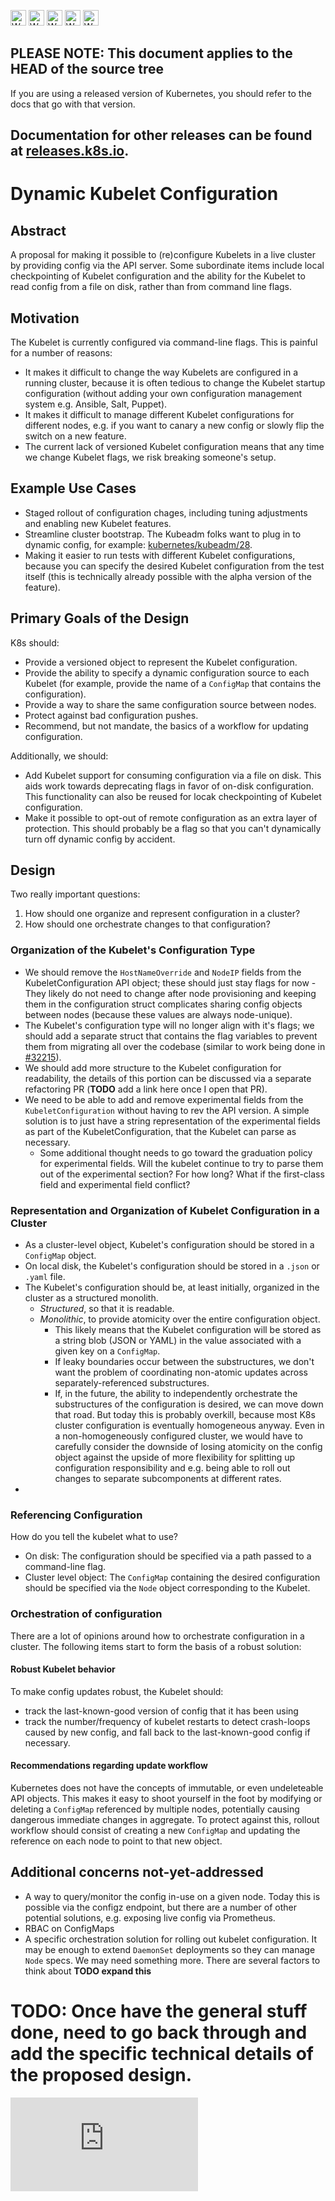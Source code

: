 <!-- BEGIN MUNGE: UNVERSIONED_WARNING -->

<!-- BEGIN STRIP_FOR_RELEASE -->

<img src="http://kubernetes.io/img/warning.png" alt="WARNING"
     width="25" height="25">
<img src="http://kubernetes.io/img/warning.png" alt="WARNING"
     width="25" height="25">
<img src="http://kubernetes.io/img/warning.png" alt="WARNING"
     width="25" height="25">
<img src="http://kubernetes.io/img/warning.png" alt="WARNING"
     width="25" height="25">
<img src="http://kubernetes.io/img/warning.png" alt="WARNING"
     width="25" height="25">

<h2>PLEASE NOTE: This document applies to the HEAD of the source tree</h2>

If you are using a released version of Kubernetes, you should
refer to the docs that go with that version.

Documentation for other releases can be found at
[releases.k8s.io](http://releases.k8s.io).
</strong>
--

<!-- END STRIP_FOR_RELEASE -->

<!-- END MUNGE: UNVERSIONED_WARNING -->

# Dynamic Kubelet Configuration

## Abstract

A proposal for making it possible to (re)configure Kubelets in a live cluster by providing config via the API server. Some subordinate items include local checkpointing of Kubelet configuration and the ability for the Kubelet to read config from a file on disk, rather than from command line flags.

## Motivation

The Kubelet is currently configured via command-line flags. This is painful for a number of reasons:
- It makes it difficult to change the way Kubelets are configured in a running cluster, because it is often tedious to change the Kubelet startup configuration (without adding your own configuration management system e.g. Ansible, Salt, Puppet).
- It makes it difficult to manage different Kubelet configurations for different nodes, e.g. if you want to canary a new config or slowly flip the switch on a new feature.
- The current lack of versioned Kubelet configuration means that any time we change Kubelet flags, we risk breaking someone's setup.

## Example Use Cases

- Staged rollout of configuration chages, including tuning adjustments and enabling new Kubelet features.
- Streamline cluster bootstrap. The Kubeadm folks want to plug in to dynamic config, for example: [kubernetes/kubeadm/28](https://github.com/kubernetes/kubeadm/issues/28).
- Making it easier to run tests with different Kubelet configurations, because you can specify the desired Kubelet configuration from the test itself (this is technically already possible with the alpha version of the feature).

## Primary Goals of the Design

K8s should:

- Provide a versioned object to represent the Kubelet configuration.
- Provide the ability to specify a dynamic configuration source to each Kubelet (for example, provide the name of a `ConfigMap` that contains the configuration).
- Provide a way to share the same configuration source between nodes.
- Protect against bad configuration pushes.
- Recommend, but not mandate, the basics of a workflow for updating configuration.

Additionally, we should:

- Add Kubelet support for consuming configuration via a file on disk. This aids work towards deprecating flags in favor of on-disk configuration. This functionality can also be reused for locak checkpointing of Kubelet configuration.
- Make it possible to opt-out of remote configuration as an extra layer of protection. This should probably be a flag so that you can't dynamically turn off dynamic config by accident.

## Design

Two really important questions:
1. How should one organize and represent configuration in a cluster?
2. How should one orchestrate changes to that configuration?

### Organization of the Kubelet's Configuration Type

- We should remove the `HostNameOverride` and `NodeIP` fields from the KubeletConfiguration API object; these should just stay flags for now - They likely do not need to change after node provisioning and keeping them in the configuration struct complicates sharing config objects between nodes (because these values are always node-unique).
- The Kubelet's configuration type will no longer align with it's flags; we should add a separate struct that contains the flag variables to prevent them from migrating all over the codebase (similar to work being done in [#32215](https://github.com/kubernetes/kubernetes/issues/32215)).
- We should add more structure to the Kubelet configuration for readability, the details of this portion can be discussed via a separate refactoring PR (**TODO** add a link here once I open that PR).
- We need to be able to add and remove experimental fields from the `KubeletConfiguration` without having to rev the API version. A simple solution is to just have a string representation of the experimental fields as part of the KubeletConfiguration, that the Kubelet can parse as necessary. 
    + Some additional thought needs to go toward the graduation policy for experimental fields. Will the kubelet continue to try to parse them out of the experimental section? For how long? What if the first-class field and experimental field conflict?


### Representation and Organization of Kubelet Configuration in a Cluster

- As a cluster-level object, Kubelet's configuration should be stored in a `ConfigMap` object.
- On local disk, the Kubelet's configuration should be stored in a `.json` or `.yaml` file.
- The Kubelet's configuration should be, at least initially, organized in the cluster as a structured monolith. 
    + *Structured*, so that it is readable.
    + *Monolithic*, to provide atomicity over the entire configuration object.
        * This likely means that the Kubelet configuration will be stored as a string blob (JSON or YAML) in the value associated with a given key on a `ConfigMap`.
        * If leaky boundaries occur between the substructures, we don't want the problem of coordinating non-atomic updates across separately-referenced substructures.
        * If, in the future, the ability to independently orchestrate the substructures of the configuration is desired, we can move down that road. But today this is probably overkill, because most K8s cluster configuration is eventually homogeneous anyway. Even in a non-homogeneously configured cluster, we would have to carefully consider the downside of losing atomicity on the config object against the upside of more flexibility for splitting up configuration responsibility and e.g. being able to roll out changes to separate subcomponents at different rates.
- 

### Referencing Configuration

How do you tell the kubelet what to use?

- On disk: The configuration should be specified via a path passed to a command-line flag.
- Cluster level object: The `ConfigMap` containing the desired configuration should be specified via the `Node` object corresponding to the Kubelet.  


### Orchestration of configuration

There are a lot of opinions around how to orchestrate configuration in a cluster. The following items start to form the basis of a robust solution:

#### Robust Kubelet behavior

To make config updates robust, the Kubelet should:

- track the last-known-good version of config that it has been using
- track the number/frequency of kubelet restarts to detect crash-loops caused by new config, and fall back to the last-known-good config if necessary. 

#### Recommendations regarding update workflow

Kubernetes does not have the concepts of immutable, or even undeleteable API objects. This makes it easy to shoot yourself in the foot by modifying or deleting a `ConfigMap` referenced by multiple nodes, potentially causing dangerous immediate changes in aggregate. To protect against this, rollout workflow should consist of creating a new `ConfigMap` and updating the reference on each node to point to that new object.

## Additional concerns not-yet-addressed

- A way to query/monitor the config in-use on a given node. Today this is possible via the configz endpoint, but there are a number of other potential solutions, e.g. exposing live config via Prometheus.
- RBAC on ConfigMaps
- A specific orchestration solution for rolling out kubelet configuration. It may be enough to extend `DaemonSet` deployments so they can manage `Node` specs. We may need something more. There are several factors to think about **TODO expand this**



# TODO: Once have the general stuff done, need to go back through and add the specific technical details of the proposed design.


<!-- BEGIN MUNGE: GENERATED_ANALYTICS -->
[![Analytics](https://kubernetes-site.appspot.com/UA-36037335-10/GitHub/docs/proposals/dynamic-kubelet-settings.md?pixel)]()
<!-- END MUNGE: GENERATED_ANALYTICS -->
